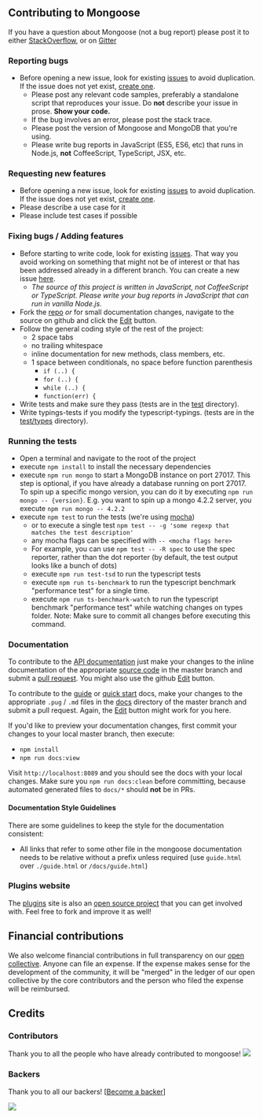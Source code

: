 ## Contributing to Mongoose

If you have a question about Mongoose (not a bug report) please post it to either [StackOverflow](http://stackoverflow.com/questions/tagged/mongoose), or on [Gitter](https://gitter.im/Automattic/mongoose?utm_source=badge&utm_medium=badge&utm_campaign=pr-badge&utm_content=badge)

### Reporting bugs

- Before opening a new issue, look for existing [issues](https://github.com/Automattic/mongoose/issues) to avoid duplication. If the issue does not yet exist, [create one](https://github.com/Automattic/mongoose/issues/new).
  - Please post any relevant code samples, preferably a standalone script that
  reproduces your issue. Do **not** describe your issue in prose. **Show your code.**
  - If the bug involves an error, please post the stack trace.
  - Please post the version of Mongoose and MongoDB that you're using.
  - Please write bug reports in JavaScript (ES5, ES6, etc) that runs in Node.js, **not** CoffeeScript, TypeScript, JSX, etc.

### Requesting new features

- Before opening a new issue, look for existing [issues](https://github.com/learnboost/mongoose/issues) to avoid duplication. If the issue does not yet exist, [create one](https://github.com/learnboost/mongoose/issues/new).
- Please describe a use case for it
- Please include test cases if possible

### Fixing bugs / Adding features

- Before starting to write code, look for existing [issues](https://github.com/learnboost/mongoose/issues). That way you avoid working on something that might not be of interest or that has been addressed already in a different branch. You can create a new issue [here](https://github.com/learnboost/mongoose/issues/new).
  - _The source of this project is written in JavaScript, not CoffeeScript or TypeScript. Please write your bug reports in JavaScript that can run in vanilla Node.js_.
- Fork the [repo](https://github.com/Automattic/mongoose) _or_ for small documentation changes, navigate to the source on github and click the [Edit](https://github.com/blog/844-forking-with-the-edit-button) button.
- Follow the general coding style of the rest of the project:
  - 2 space tabs
  - no trailing whitespace
  - inline documentation for new methods, class members, etc.
  - 1 space between conditionals, no space before function parenthesis
    - `if (..) {`
    - `for (..) {`
    - `while (..) {`
    - `function(err) {`
- Write tests and make sure they pass (tests are in the [test](https://github.com/Automattic/mongoose/tree/master/test) directory).
- Write typings-tests if you modify the typescript-typings. (tests are in the [test/types](https://github.com/Automattic/mongoose/tree/master/test/types) directory).

### Running the tests

- Open a terminal and navigate to the root of the project
- execute `npm install` to install the necessary dependencies
- execute `npm run mongo` to start a MongoDB instance on port 27017. This step is optional, if you have already a database running on port 27017. To spin up a specific mongo version, you can do it by executing `npm run mongo -- {version}`. E.g. you want to spin up a mongo 4.2.2 server, you execute `npm run mongo -- 4.2.2`
- execute `npm test` to run the tests (we're using [mocha](http://mochajs.org/))
  - or to execute a single test `npm test -- -g 'some regexp that matches the test description'`
  - any mocha flags can be specified with `-- <mocha flags here>`
  - For example, you can use `npm test -- -R spec` to use the spec reporter, rather than the dot reporter (by default, the test output looks like a bunch of dots)
  - execute `npm run test-tsd` to run the typescript tests
  - execute `npm run ts-benchmark` to run the typescript benchmark "performance test" for a single time.
  - execute `npm run ts-benchmark-watch` to run the typescript benchmark "performance test" while watching changes on types folder. Note: Make sure to commit all changes before executing this command.

### Documentation

To contribute to the [API documentation](http://mongoosejs.com/docs/api.html) just make your changes to the inline documentation of the appropriate [source code](https://github.com/Automattic/mongoose/tree/master/lib) in the master branch and submit a [pull request](https://help.github.com/articles/using-pull-requests/). You might also use the github [Edit](https://github.com/blog/844-forking-with-the-edit-button) button.

To contribute to the [guide](http://mongoosejs.com/docs/guide.html) or [quick start](http://mongoosejs.com/docs/index.html) docs, make your changes to the appropriate `.pug` / `.md` files in the [docs](https://github.com/Automattic/mongoose/tree/master/docs) directory of the master branch and submit a pull request. Again, the [Edit](https://github.com/blog/844-forking-with-the-edit-button) button might work for you here.

If you'd like to preview your documentation changes, first commit your changes to your local master branch, then execute:

* `npm install`
* `npm run docs:view`

Visit `http://localhost:8089` and you should see the docs with your local changes. Make sure you `npm run docs:clean` before committing, because automated generated files to `docs/*` should **not** be in PRs.

#### Documentation Style Guidelines

There are some guidelines to keep the style for the documentation consistent:

- All links that refer to some other file in the mongoose documentation needs to be relative without a prefix unless required (use `guide.html` over `./guide.html` or `/docs/guide.html`)

### Plugins website

The [plugins](http://plugins.mongoosejs.io/) site is also an [open source project](https://github.com/vkarpov15/mongooseplugins) that you can get involved with. Feel free to fork and improve it as well!

## Financial contributions

We also welcome financial contributions in full transparency on our [open collective](https://opencollective.com/mongoose).
Anyone can file an expense. If the expense makes sense for the development of the community, it will be "merged" in the ledger of our open collective by the core contributors and the person who filed the expense will be reimbursed.

## Credits

### Contributors

Thank you to all the people who have already contributed to mongoose!
<a href="https://github.com/Automattic/mongoose/graphs/contributors"><img src="https://opencollective.com/mongoose/contributors.svg?width=890" /></a>

### Backers

Thank you to all our backers! [[Become a backer](https://opencollective.com/mongoose#backer)]

<a href="https://opencollective.com/mongoose#backers" target="_blank"><img src="https://opencollective.com/mongoose/backers.svg?width=890"></a>
